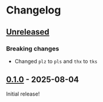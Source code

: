 # Changelog

## [Unreleased]

### Breaking changes

- Changed `plz` to `pls` and `thx` to `tks`

## [0.1.0] - 2025-08-04

Initial release!

[unreleased]: https://github.com/langston-barrett/lesshand/compare/v0.1.0...HEAD
[0.1.0]: https://github.com/langston-barrett/lesshand/releases/tag/v0.1.0
